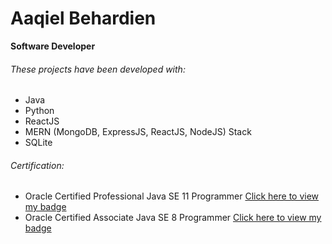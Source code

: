 # Aaqiel Behardien
**Software Developer**

###### These projects have been developed with:
- Java
- Python
- ReactJS
- MERN (MongoDB, ExpressJS, ReactJS, NodeJS) Stack
- SQLite

###### Certification:
- Oracle Certified Professional Java SE 11 Programmer [Click here to view my badge](https://www.credly.com/badges/41aa7e8d-4015-4c00-95c2-033a2f53e2c6)
- Oracle Certified Associate Java SE 8 Programmer [Click here to view my badge](https://www.credly.com/badges/8a1d7904-19c4-4607-b7df-cd1e6d4496f4)
